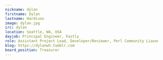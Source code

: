 ```yaml
---
nickname: dylan
firstname: Dylan
lastname: Hardison
image: dylan.jpg
irc: dylan
location: Seattle, WA, USA
dayjob: Principal Engineer, Fastly
role: Assistant Project Lead, Developer/Reviewer, Perl Community Liason
blog: https://dylanwh.tumblr.com
board_position: Treasurer
---
```


